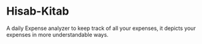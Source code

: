 # Hisab-Kitab
A daily Expense analyzer to keep track of all your expenses, it depicts your expenses in more understandable ways.

